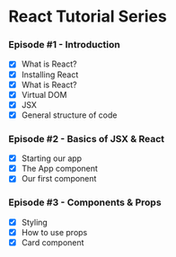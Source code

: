 # React Tutorial Series

### Episode #1 - Introduction
- [x] What is React?
- [x] Installing React
- [x] What is React?
- [x] Virtual DOM
- [x] JSX
- [x] General structure of code

### Episode #2 - Basics of JSX & React
- [x] Starting our app
- [x] The App component
- [x] Our first component

### Episode #3 - Components & Props
- [x] Styling
- [x] How to use props
- [x] Card component
